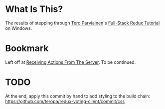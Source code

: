 What Is This?
=============
The results of stepping through [Tero Parviainen](http://teropa.info/)'s [Full-Stack Redux Tutorial](http://teropa.info/blog/2015/09/10/full-stack-redux-tutorial.html) on Windows.

Bookmark
========
Left off at [Receiving Actions From The Server](http://teropa.info/blog/2015/09/10/full-stack-redux-tutorial.html#table-of-contents). To be continued.

TODO
====
At the end, apply this commit by hand to add styling to the build chain: https://github.com/teropa/redux-voting-client/commit/css